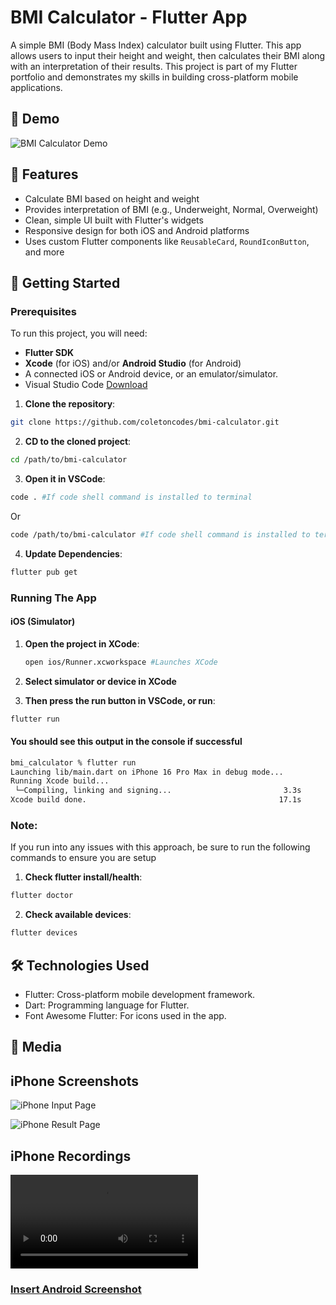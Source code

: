 # BMI Calculator - Flutter App

A simple BMI (Body Mass Index) calculator built using Flutter. This app allows users to input their height and weight, then calculates their BMI along with an interpretation of their results. This project is part of my Flutter portfolio and demonstrates my skills in building cross-platform mobile applications.

## 📱 Demo

![BMI Calculator Demo](link_to_your_gif_or_video_here)

## 🚀 Features

- Calculate BMI based on height and weight
- Provides interpretation of BMI (e.g., Underweight, Normal, Overweight)
- Clean, simple UI built with Flutter's widgets
- Responsive design for both iOS and Android platforms
- Uses custom Flutter components like `ReusableCard`, `RoundIconButton`, and more

## 🎯 Getting Started

### Prerequisites

To run this project, you will need:

- **Flutter SDK**
- **Xcode** (for iOS) and/or **Android Studio** (for Android)
- A connected iOS or Android device, or an emulator/simulator.
- Visual Studio Code [Download](https://code.visualstudio.com/download)

1. **Clone the repository**:
```bash
git clone https://github.com/coletoncodes/bmi-calculator.git
```
2. **CD to the cloned project**:
```bash
cd /path/to/bmi-calculator
```
3. **Open it in VSCode**:
```bash
code . #If code shell command is installed to terminal
```

Or
```bash
code /path/to/bmi-calculator #If code shell command is installed to terminal
```

4. **Update Dependencies**:
```bash
flutter pub get
```

### Running The App

#### iOS (Simulator)

1. **Open the project in XCode**:
    ```bash
    open ios/Runner.xcworkspace #Launches XCode
    ```

2. **Select simulator or device in XCode**

3. **Then press the run button in VSCode, or run**:
```bash
flutter run
```

#### You should see this output in the console if successful
```bash
bmi_calculator % flutter run                                                                                                                                                            (development)bmi_calculator
Launching lib/main.dart on iPhone 16 Pro Max in debug mode...
Running Xcode build...                                                  
 └─Compiling, linking and signing...                         3.3s
Xcode build done.                                           17.1s
```

### Note:
If you run into any issues with this approach, be sure to run the following commands to ensure you are setup

1. **Check flutter install/health**:
```bash
flutter doctor
```
2. **Check available devices**:
```bash
flutter devices
```

## 🛠️ Technologies Used

- Flutter: Cross-platform mobile development framework.
- Dart: Programming language for Flutter.
- Font Awesome Flutter: For icons used in the app.

## 📱 Media

## iPhone Screenshots

![iPhone Input Page](./assets/iphone-input-page-screenshot.png)

![iPhone Result Page](./assets/iphone-result-page-screenshot.png)

## iPhone Recordings

![iPhone Demo](./assets/iphone-recording.mp4)

### [Insert Android Screenshot]()